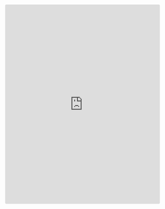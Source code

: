 <iframe src="https://codesandbox.io/embed/725zk1mx1?view=preview" style="width:100%; height: 650px; border:0; border-radius: 4px; overflow:hidden;" sandbox="allow-modals allow-forms allow-popups allow-scripts allow-same-origin"></iframe>

